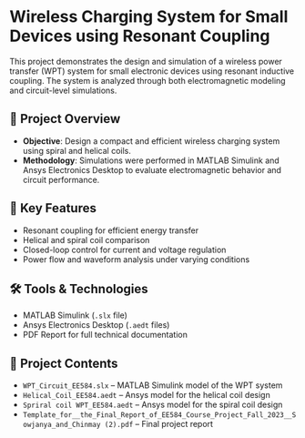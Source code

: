 # Wireless Charging System for Small Devices using Resonant Coupling

This project demonstrates the design and simulation of a wireless power transfer (WPT) system for small electronic devices using resonant inductive coupling. The system is analyzed through both electromagnetic modeling and circuit-level simulations.

## 📌 Project Overview
- **Objective**: Design a compact and efficient wireless charging system using spiral and helical coils.
- **Methodology**: Simulations were performed in MATLAB Simulink and Ansys Electronics Desktop to evaluate electromagnetic behavior and circuit performance.

## 🧠 Key Features
- Resonant coupling for efficient energy transfer
- Helical and spiral coil comparison
- Closed-loop control for current and voltage regulation
- Power flow and waveform analysis under varying conditions

## 🛠 Tools & Technologies
- MATLAB Simulink (`.slx` file)
- Ansys Electronics Desktop (`.aedt` files)
- PDF Report for full technical documentation

## 📂 Project Contents
- `WPT_Circuit_EE584.slx` – MATLAB Simulink model of the WPT system
- `Helical_Coil_EE584.aedt` – Ansys model for the helical coil design
- `Spriral coil WPT_EE584.aedt` – Ansys model for the spiral coil design
- `Template_for__the_Final_Report_of_EE584_Course_Project_Fall_2023__Sowjanya_and_Chinmay (2).pdf` – Final project report
